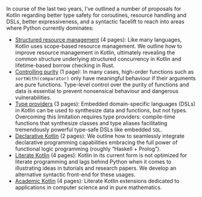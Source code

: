In course of the last two years, I've outlined a number of proposals for Kotlin regarding better type safety for coroutines, resource handling and DSLs, better expressiveness, and a syntactic facelift to reach into areas where Python currently dominates:

- [Structured resource management](kotlin_objects.pdf) (4 pages): Like many languages, Kotlin uses scope-based resource management. We outline how to improve resource management in Kotlin, ultimately revealing the common structure underlying structured concurrency in Kotlin and lifetime-based borrow checking in Rust.
- [Controlling purity](kotlin_purity.pdf) (1 page): In many cases, high-order functions such as `sortWith(comparator)` only have meaningful behaviour if their arguments are pure functions. Type-level control over the purity of functions and data is essential to prevent nonsensical behaviour and dangerous vulnerabilities.
- [Type providers](kotlin_meta.pdf) (3 pages): Embedded domain-specific languages (DSLs) in Kotlin can be used to synthesize data and functions, but not types. Overcoming this limitation requires type providers: compile-time functions that synthesize classes and type aliases facilitating tremendously powerful type-safe DSLs like embedded `SQL`.
- [Declarative Kotlin](kotlin_declarative.pdf) (2 pages): We outline how to seamlessly integrate declarative programming capabilities embracing the full power of functional logic programming (roughly “Haskell + Prolog”).
- [Literate Kotlin](kotlin_literate.pdf) (4 pages): Kotlin in its current form is not optimized for literate programming and lags behind Python when it comes to illustrating ideas in tutorials and research papers. We develop an alternative syntactic front-end for these usages.
- [Academic Kotlin](kotlin_academic.pdf) (4 pages): Literate Kotlin extensions dedicated to applications in computer science and in pure mathematics.
